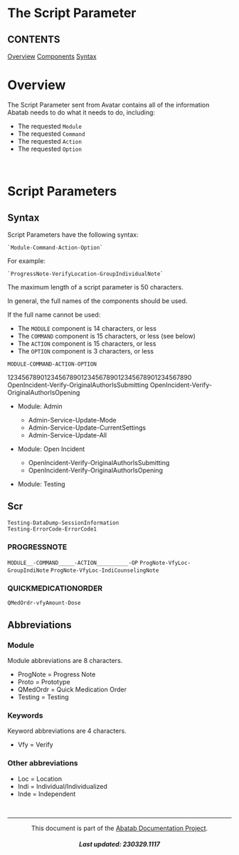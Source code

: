 # The Script Parameter

## CONTENTS
[Overview](#overview)
[Components](components)
[Syntax](#syntax)

# Overview
The Script Parameter sent from Avatar contains all of the information Abatab needs to do what it needs to do, including:

* The requested `Module`  
* The requested `Command`
* The requested `Action`
* The requested `Option`
<br>

# Script Parameters

## Syntax

Script Parameters have the following syntax:

    `Module-Command-Action-Option`

For example:

    `ProgressNote-VerifyLocation-GroupIndividualNote`

The maximum length of a script parameter is 50 characters.

In general, the full names of the components should be used.

If the full name cannot be used:

* The `MODULE` component is 14 characters, or less
* The `COMMAND` component is 15 characters, or less (see below)
* The `ACTION` component is 15 characters, or less
* The `OPTION` component is 3 characters, or less

`MODULE-COMMAND-ACTION-OPTION`

12345678901234567890123456789012345678901234567890
OpenIncident-Verify-OriginalAuthorIsSubmitting
OpenIncident-Verify-OriginalAuthorIsOpening

* Module: Admin
  * Admin-Service-Update-Mode
  * Admin-Service-Update-CurrentSettings
  * Admin-Service-Update-All

* Module: Open Incident
  * OpenIncident-Verify-OriginalAuthorIsSubmitting
  * OpenIncident-Verify-OriginalAuthorIsOpening

* Module: Testing


## Scr

`Testing-DataDump-SessionInformation`  
`Testing-ErrorCode-ErrorCode1`  

### PROGRESSNOTE
`MODULE__-COMMAND_____-ACTION__________-OP`
`ProgNote-VfyLoc-GroupIndiNote`
`ProgNote-VfyLoc-IndiCounselingNote`  

### QUICKMEDICATIONORDER
`QMedOrdr-vfyAmount-Dose`


## Abbreviations

### Module

Module abbreviations are 8 characters.

* ProgNote = Progress Note
* Proto    = Prototype
* QMedOrdr = Quick Medication Order
* Testing  = Testing

### Keywords

Keyword abbreviations are 4 characters.

* Vfy  = Verify  

### Other abbreviations

* Loc  = Location
* Indi = Individual/Individualized
* Inde = Independent

<br>

***

<div align="center">

  This document is part of the [Abatab Documentation Project](../Abatab%20Documentation%20Project.md).

  <h5>
    Last updated: 230329.1117
  </h5>

</div>
